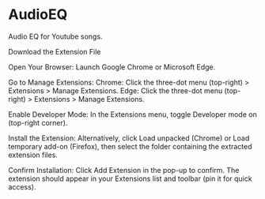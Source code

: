 # AudioEQ
Audio EQ for Youtube songs.

Download the Extension File

Open Your Browser:
Launch Google Chrome or Microsoft Edge.

Go to Manage Extensions:
Chrome: Click the three-dot menu (top-right) > Extensions > Manage Extensions.
Edge: Click the three-dot menu (top-right) > Extensions > Manage Extensions.

Enable Developer Mode:
In the Extensions menu, toggle Developer mode on (top-right corner).

Install the Extension:
Alternatively, click Load unpacked (Chrome) or Load temporary add-on (Firefox), then select the folder containing the extracted extension files.

Confirm Installation:
Click Add Extension in the pop-up to confirm.
The extension should appear in your Extensions list and toolbar (pin it for quick access).
